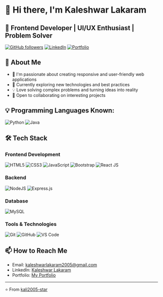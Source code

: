 # 👋 Hi there, I'm Kaleshwar Lakaram

## 🚀 Frontend Developer | UI/UX Enthusiast | Problem Solver

[![GitHub followers](https://img.shields.io/github/followers/kaleshwar-2005?label=Follow&style=social)](https://github.com/kaleshwar-2005)
[![LinkedIn](https://img.shields.io/badge/LinkedIn-Connect-blue)]([![LinkedIn](https://img.shields.io/badge/LinkedIn-Connect-blue)](https://linkedin.com/in/kaleshwar-lakaram))
[![Portfolio](https://img.shields.io/badge/Portfolio-Visit-orange)](https://kaliportfolio.ccbp.tech/)

## 💫 About Me
- 🔭 I'm passionate about creating responsive and user-friendly web applications
- 🌱 Currently exploring new technologies and best practices
- 💡 Love solving complex problems and turning ideas into reality
- 🤝 Open to collaborating on interesting projects


## 💡 Programming Languages Known:
![Python](https://img.shields.io/badge/Python-E34F26?style=for-the-badge&logo=python&logoColor=white)
![Java](https://img.shields.io/badge/Java-E34F26?style=for-the-badge&logo=java&logoColor=white)

## 🛠️ Tech Stack

### Frontend Development
![HTML5](https://img.shields.io/badge/HTML5-E34F26?style=for-the-badge&logo=html5&logoColor=white)
![CSS3](https://img.shields.io/badge/CSS3-1572B6?style=for-the-badge&logo=css3&logoColor=white)
![JavaScript](https://img.shields.io/badge/JavaScript-F7DF1E?style=for-the-badge&logo=javascript&logoColor=black)
![Bootstrap](https://img.shields.io/badge/Bootstrap-563D7C?style=for-the-badge&logo=bootstrap&logoColor=white)
![React JS](https://img.shields.io/badge/React-328ba8?style=for-the-badge&logo=react&logoColor=white)

### Backend

![NodeJS](https://img.shields.io/badge/Node.js-6DA55F?logo=node.js&logoColor=white)
![Express.js](https://img.shields.io/badge/Express.js-%23404d59.svg?logo=express&logoColor=%2361DAFB)





### Database

![MySQL](https://img.shields.io/badge/MySQL-00000F?style=for-the-badge&logo=mysql&logoColor=white)


### Tools & Technologies
![Git](https://img.shields.io/badge/Git-F05032?style=for-the-badge&logo=git&logoColor=white)
![GitHub](https://img.shields.io/badge/GitHub-100000?style=for-the-badge&logo=github&logoColor=white)
![VS Code](https://img.shields.io/badge/VS_Code-007ACC?style=for-the-badge&logo=visual-studio-code&logoColor=white)



## 📫 How to Reach Me
- Email: kaleshwarlakaram2005@gmail.com
- LinkedIn: [Kaleshwar Lakaram](https://www.linkedin.com/in/kaleshwar-lakaram-8658502b5/)
- Portfolio: [My Portfolio](https://kaliportfolio.ccbp.tech/)



---
⭐️ From [kali2005-star](https://github.com/kali2005-star) 
